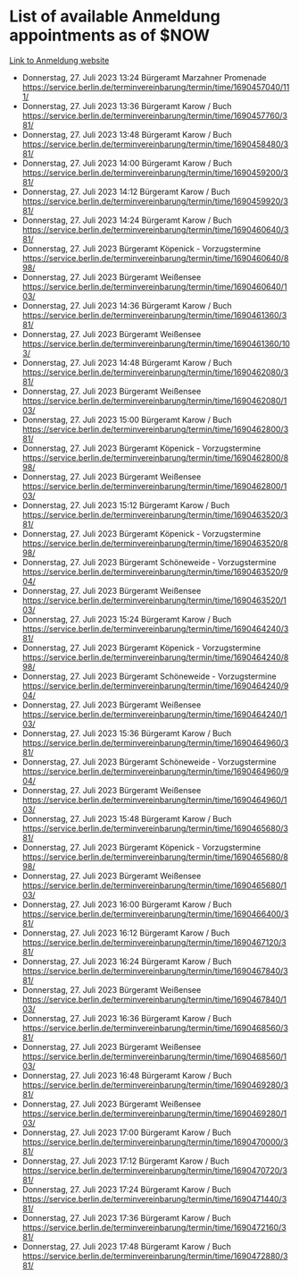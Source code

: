 # List of available Anmeldung appointments as of $NOW
[Link to Anmeldung website](https://service.berlin.de/terminvereinbarung/termin/tag.php?termin=1&anliegen[]=120686&dienstleisterlist=122210,122217,327316,122219,327312,122227,327314,122231,327346,122243,327348,122254,122252,329742,122260,329745,122262,329748,122271,327278,122273,327274,122277,327276,330436,122280,327294,122282,327290,122284,327292,122291,327270,122285,327266,122286,327264,122296,327268,150230,329760,122297,327286,122294,327284,122312,329763,122314,329775,122304,327330,122311,327334,122309,327332,317869,122281,327352,122279,329772,122283,122276,327324,122274,327326,122267,329766,122246,327318,122251,327320,122257,327322,122208,327298,122226,327300&herkunft=http%3A%2F%2Fservice.berlin.de%2Fdienstleistung%2F120686%2F)
- Donnerstag, 27. Juli 2023 13:24 Bürgeramt Marzahner Promenade https://service.berlin.de/terminvereinbarung/termin/time/1690457040/111/
- Donnerstag, 27. Juli 2023 13:36 Bürgeramt Karow / Buch https://service.berlin.de/terminvereinbarung/termin/time/1690457760/381/
- Donnerstag, 27. Juli 2023 13:48 Bürgeramt Karow / Buch https://service.berlin.de/terminvereinbarung/termin/time/1690458480/381/
- Donnerstag, 27. Juli 2023 14:00 Bürgeramt Karow / Buch https://service.berlin.de/terminvereinbarung/termin/time/1690459200/381/
- Donnerstag, 27. Juli 2023 14:12 Bürgeramt Karow / Buch https://service.berlin.de/terminvereinbarung/termin/time/1690459920/381/
- Donnerstag, 27. Juli 2023 14:24 Bürgeramt Karow / Buch https://service.berlin.de/terminvereinbarung/termin/time/1690460640/381/
- Donnerstag, 27. Juli 2023  Bürgeramt Köpenick - Vorzugstermine https://service.berlin.de/terminvereinbarung/termin/time/1690460640/898/
- Donnerstag, 27. Juli 2023  Bürgeramt Weißensee https://service.berlin.de/terminvereinbarung/termin/time/1690460640/103/
- Donnerstag, 27. Juli 2023 14:36 Bürgeramt Karow / Buch https://service.berlin.de/terminvereinbarung/termin/time/1690461360/381/
- Donnerstag, 27. Juli 2023  Bürgeramt Weißensee https://service.berlin.de/terminvereinbarung/termin/time/1690461360/103/
- Donnerstag, 27. Juli 2023 14:48 Bürgeramt Karow / Buch https://service.berlin.de/terminvereinbarung/termin/time/1690462080/381/
- Donnerstag, 27. Juli 2023  Bürgeramt Weißensee https://service.berlin.de/terminvereinbarung/termin/time/1690462080/103/
- Donnerstag, 27. Juli 2023 15:00 Bürgeramt Karow / Buch https://service.berlin.de/terminvereinbarung/termin/time/1690462800/381/
- Donnerstag, 27. Juli 2023  Bürgeramt Köpenick - Vorzugstermine https://service.berlin.de/terminvereinbarung/termin/time/1690462800/898/
- Donnerstag, 27. Juli 2023  Bürgeramt Weißensee https://service.berlin.de/terminvereinbarung/termin/time/1690462800/103/
- Donnerstag, 27. Juli 2023 15:12 Bürgeramt Karow / Buch https://service.berlin.de/terminvereinbarung/termin/time/1690463520/381/
- Donnerstag, 27. Juli 2023  Bürgeramt Köpenick - Vorzugstermine https://service.berlin.de/terminvereinbarung/termin/time/1690463520/898/
- Donnerstag, 27. Juli 2023  Bürgeramt Schöneweide - Vorzugstermine https://service.berlin.de/terminvereinbarung/termin/time/1690463520/904/
- Donnerstag, 27. Juli 2023  Bürgeramt Weißensee https://service.berlin.de/terminvereinbarung/termin/time/1690463520/103/
- Donnerstag, 27. Juli 2023 15:24 Bürgeramt Karow / Buch https://service.berlin.de/terminvereinbarung/termin/time/1690464240/381/
- Donnerstag, 27. Juli 2023  Bürgeramt Köpenick - Vorzugstermine https://service.berlin.de/terminvereinbarung/termin/time/1690464240/898/
- Donnerstag, 27. Juli 2023  Bürgeramt Schöneweide - Vorzugstermine https://service.berlin.de/terminvereinbarung/termin/time/1690464240/904/
- Donnerstag, 27. Juli 2023  Bürgeramt Weißensee https://service.berlin.de/terminvereinbarung/termin/time/1690464240/103/
- Donnerstag, 27. Juli 2023 15:36 Bürgeramt Karow / Buch https://service.berlin.de/terminvereinbarung/termin/time/1690464960/381/
- Donnerstag, 27. Juli 2023  Bürgeramt Schöneweide - Vorzugstermine https://service.berlin.de/terminvereinbarung/termin/time/1690464960/904/
- Donnerstag, 27. Juli 2023  Bürgeramt Weißensee https://service.berlin.de/terminvereinbarung/termin/time/1690464960/103/
- Donnerstag, 27. Juli 2023 15:48 Bürgeramt Karow / Buch https://service.berlin.de/terminvereinbarung/termin/time/1690465680/381/
- Donnerstag, 27. Juli 2023  Bürgeramt Köpenick - Vorzugstermine https://service.berlin.de/terminvereinbarung/termin/time/1690465680/898/
- Donnerstag, 27. Juli 2023  Bürgeramt Weißensee https://service.berlin.de/terminvereinbarung/termin/time/1690465680/103/
- Donnerstag, 27. Juli 2023 16:00 Bürgeramt Karow / Buch https://service.berlin.de/terminvereinbarung/termin/time/1690466400/381/
- Donnerstag, 27. Juli 2023 16:12 Bürgeramt Karow / Buch https://service.berlin.de/terminvereinbarung/termin/time/1690467120/381/
- Donnerstag, 27. Juli 2023 16:24 Bürgeramt Karow / Buch https://service.berlin.de/terminvereinbarung/termin/time/1690467840/381/
- Donnerstag, 27. Juli 2023  Bürgeramt Weißensee https://service.berlin.de/terminvereinbarung/termin/time/1690467840/103/
- Donnerstag, 27. Juli 2023 16:36 Bürgeramt Karow / Buch https://service.berlin.de/terminvereinbarung/termin/time/1690468560/381/
- Donnerstag, 27. Juli 2023  Bürgeramt Weißensee https://service.berlin.de/terminvereinbarung/termin/time/1690468560/103/
- Donnerstag, 27. Juli 2023 16:48 Bürgeramt Karow / Buch https://service.berlin.de/terminvereinbarung/termin/time/1690469280/381/
- Donnerstag, 27. Juli 2023  Bürgeramt Weißensee https://service.berlin.de/terminvereinbarung/termin/time/1690469280/103/
- Donnerstag, 27. Juli 2023 17:00 Bürgeramt Karow / Buch https://service.berlin.de/terminvereinbarung/termin/time/1690470000/381/
- Donnerstag, 27. Juli 2023 17:12 Bürgeramt Karow / Buch https://service.berlin.de/terminvereinbarung/termin/time/1690470720/381/
- Donnerstag, 27. Juli 2023 17:24 Bürgeramt Karow / Buch https://service.berlin.de/terminvereinbarung/termin/time/1690471440/381/
- Donnerstag, 27. Juli 2023 17:36 Bürgeramt Karow / Buch https://service.berlin.de/terminvereinbarung/termin/time/1690472160/381/
- Donnerstag, 27. Juli 2023 17:48 Bürgeramt Karow / Buch https://service.berlin.de/terminvereinbarung/termin/time/1690472880/381/
